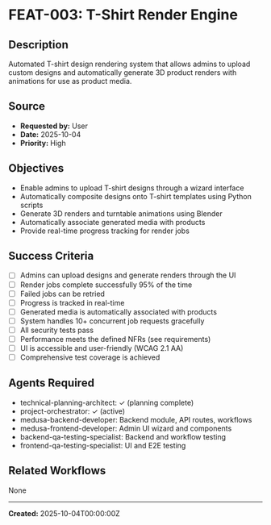 # FEAT-003: T-Shirt Render Engine

## Description
Automated T-shirt design rendering system that allows admins to upload custom designs and automatically generate 3D product renders with animations for use as product media.

## Source
- **Requested by:** User
- **Date:** 2025-10-04
- **Priority:** High

## Objectives
- Enable admins to upload T-shirt designs through a wizard interface
- Automatically composite designs onto T-shirt templates using Python scripts
- Generate 3D renders and turntable animations using Blender
- Automatically associate generated media with products
- Provide real-time progress tracking for render jobs

## Success Criteria
- [ ] Admins can upload designs and generate renders through the UI
- [ ] Render jobs complete successfully 95% of the time
- [ ] Failed jobs can be retried
- [ ] Progress is tracked in real-time
- [ ] Generated media is automatically associated with products
- [ ] System handles 10+ concurrent job requests gracefully
- [ ] All security tests pass
- [ ] Performance meets the defined NFRs (see requirements)
- [ ] UI is accessible and user-friendly (WCAG 2.1 AA)
- [ ] Comprehensive test coverage is achieved

## Agents Required
- technical-planning-architect: ✓ (planning complete)
- project-orchestrator: ✓ (active)
- medusa-backend-developer: Backend module, API routes, workflows
- medusa-frontend-developer: Admin UI wizard and components
- backend-qa-testing-specialist: Backend and workflow testing
- frontend-qa-testing-specialist: UI and E2E testing

## Related Workflows
None

---
**Created:** 2025-10-04T00:00:00Z
